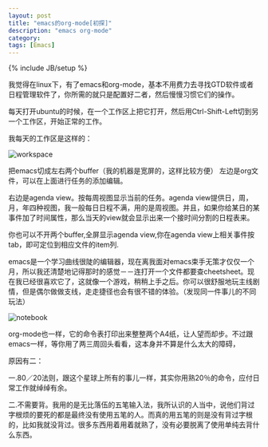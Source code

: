 ```yaml
---
layout: post
title: "emacs的org-mode[初探]"
description: "emacs org-mode"
category: 
tags: [Emacs]
---
```

{% include JB/setup %}

我觉得在linux下，有了emacs和org-mode，基本不用费力去寻找GTD软件或者日程管理软件了，你所需的就只是配置好二者，然后慢慢习惯它们的操作。

每天打开ubuntu的时候，在一个工作区上把它打开，然后用Ctrl-Shift-Left切到另一个工作区，开始正常的工作。

我每天的工作区是这样的：


![workspace](http://interbbs.b0.upaiyun.com/emacs/workspace.png)

把emacs切成左右两个buffer（我的机器是宽屏的，这样比较方便）
左边是org文件，可以在上面进行任务的添加编辑。

右边是agenda view。按每周视图显示当前的任务。agenda view提供日，周，月，年四种视图，我一般每日日程不满，用的是周视图。并且，如果你给某日的某事件加了时间属性，那么当天的view就会显示出来一个接时间分割的日程表来。

你也可以不开两个buffer,全屏显示agenda view,你在agenda view上相关事件按tab，即可定位到相应文件的item列.

emacs是一个学习曲线很陡的编辑器，现在离我面对emacs束手无策才仅仅一个月，所以我还清楚地记得那时的感觉－－连打开一个文件都要查cheetsheet。现在我已经很喜欢它了，这就像一个游戏，稍稍上手之后。你可以很舒服地玩主线剧情，但是偶尔做做支线，走走捷径也会有很不错的体验。（发现同一件事儿的不同玩法）

![notebook](http://interbbs.b0.upaiyun.com/emacs/notebook.jpg)

org-mode也一样，它的命令表打印出来整整两个A4纸，让人望而却步。不过跟emacs一样，等你用了两三周回头看看，这本身并不算是什么太大的障碍，

原因有二：

一.80／20法则，跟这个星球上所有的事儿一样，其实你用熟20％的命令，应付日常工作就绰绰有余。

二.不需要背。我用的是无比落伍的五笔输入法，我所认识的人当中，说他们背过字根烦的要死的都是最终没有使用五笔的人。而真的用五笔的则是没有背过字根的，比如我就没背过。很多东西用着用着就熟了，没有必要脱离了使用单纯去背什么东西。